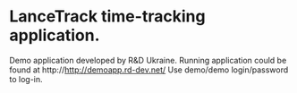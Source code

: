 # LanceTrack time-tracking application.

Demo application developed by R&amp;D Ukraine.
Running application could be found at http://http://demoapp.rd-dev.net/
Use demo/demo login/password to log-in.
